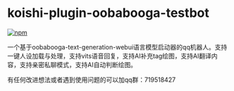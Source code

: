 # koishi-plugin-oobabooga-testbot

[![npm](https://img.shields.io/npm/v/koishi-plugin-oobabooga-testbot?style=flat-square)](https://www.npmjs.com/package/koishi-plugin-oobabooga-testbot)

一个基于oobabooga-text-generation-webui语言模型启动器的qq机器人。支持一键人设加载与处理，支持vits语音回复，支持AI补充tag绘图，支持AI翻译内容，支持亲密私聊模式，支持AI自动判断绘图。

有任何改进想法或者遇到使用问题的可以加qq群：719518427
